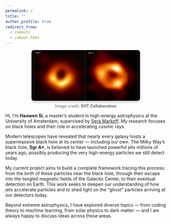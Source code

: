 ```yaml
---
permalink: /
title: ""
author_profile: true
redirect_from: 
  - /about/
  - /about.html
---
```

<figure style="text-align: center;">
  <img src="/images/eso2208-eht-mwd.jpg" alt="Sgr A* observed by the EHT Collaboration" style="max-width:80%; border-radius:8px; box-shadow:0 4px 8px rgba(0,0,0,0.2);">
  <figcaption style="margin-top:6px; font-size:0.9em; color:#666;">
    Image credit: <strong>EHT Collaboration</strong>
  </figcaption>
</figure>

Hi, I’m **Haowen Si**, a master’s student in high-energy astrophysics at the University of Amsterdam, supervised by [Sera Markoff](https://seramarkoff.com). My research focuses on black holes and their role in accelerating cosmic rays.  

Modern telescopes have revealed that nearly every galaxy hosts a supermassive black hole at its center — including our own. The Milky Way’s black hole, **Sgr A\***, is believed to have launched powerful jets millions of years ago, possibly producing the very high-energy particles we still detect today.  

My current project aims to build a complete framework tracing this process: from the birth of these particles near the black hole, through their escape into the tangled magnetic fields of the Galactic Center, to their eventual detection on Earth. This work seeks to deepen our understanding of how jets accelerate particles and to shed light on the “ghost” particles arriving at our detectors today.  

Beyond extreme astrophysics, I have explored diverse topics — from coding theory to machine learning, from solar physics to dark matter — and I am always happy to discuss ideas across these areas.  
